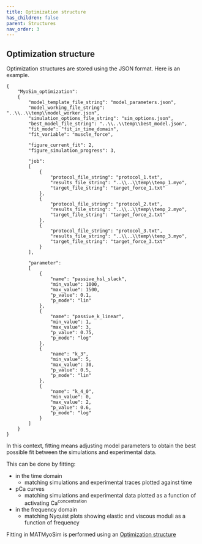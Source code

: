 ```yaml
---
title: Optimization structure
has_children: false
parent: Structures
nav_order: 3
---
```


## Optimization structure

Optimization structures are stored using the JSON format. Here is an example.

````
{
	"MyoSim_optimization":
	{
        "model_template_file_string": "model_parameters.json",
        "model_working_file_string": "..\\..\\temp\\model_worker.json",
        "simulation_options_file_string": "sim_options.json",
        "best_model_file_string": "..\\..\\temp\\best_model.json",
        "fit_mode": "fit_in_time_domain",
        "fit_variable": "muscle_force",

        "figure_current_fit": 2,
        "figure_simulation_progress": 3, 
        
        "job":
        [
            {
                "protocol_file_string": "protocol_1.txt",
                "results_file_string": "..\\..\\temp\\temp_1.myo",
                "target_file_string": "target_force_1.txt"
            },
            {
                "protocol_file_string": "protocol_2.txt",
                "results_file_string": "..\\..\\temp\\temp_2.myo",
                "target_file_string": "target_force_2.txt"
            },
            {
                "protocol_file_string": "protocol_3.txt",
                "results_file_string": "..\\..\\temp\\temp_3.myo",
                "target_file_string": "target_force_3.txt"
            }
        ],

        "parameter":
        [
            {
                "name": "passive_hsl_slack",
                "min_value": 1000,
                "max_value": 1500,
                "p_value": 0.1,
                "p_mode": "lin"
            },
            {
                "name": "passive_k_linear",
                "min_value": 1,
                "max_value": 3,
                "p_value": 0.75,
                "p_mode": "log"
            },
            {
                "name": "k_3",
                "min_value": 5,
                "max_value": 30,
                "p_value": 0.5,
                "p_mode": "lin"
            },
            {
                "name": "k_4_0",
                "min_value": 0,
                "max_value": 2,
                "p_value": 0.6,
                "p_mode": "log"
            }
        ]
    }
}
````



In this context, fitting means adjusting model parameters to obtain the best possible fit between the simulations and experimental data.

This can be done by fitting:
+ in the time domain
  + matching simulations and experimental traces plotted against time
+ pCa curves
  + matching simulations and experimental data plotted as a function of activating Ca<sup>concentration</sup>
+ in the frequency domain
  + matching Nyquist plots showing elastic and viscous moduli as a function of frequency

Fitting in MATMyoSim is performed using an [Optimization structure](optimization_structure.html)









